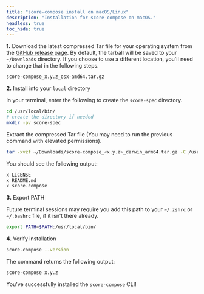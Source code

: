 ```yaml
---
title: "score-compose install on macOS/Linux"
description: "Installation for score-compose on macOS."
headless: true
toc_hide: true
---
```


**1.** Download the latest compressed Tar file for your operating system from the [GitHub release page](https://github.com/score-spec/score-compose/releases). By default, the tarball will be saved to your `~/Downloads` directory. If you choose to use a different location, you'll need to change that in the following steps.

```bash
score-compose_x.y.z_osx-amd64.tar.gz
```

**2.** Install into your `local` directory

In your terminal, enter the following to create the `score-spec` directory.

```bash
cd /usr/local/bin/
# create the directory if needed
mkdir -pv score-spec
```

Extract the compressed Tar file (You may need to run the previous command with elevated permissions).

```bash
tar -xvzf ~/Downloads/score-compose_<x.y.z>_darwin_arm64.tar.gz -C /usr/local/bin/
```

You should see the following output:

```bash
x LICENSE
x README.md
x score-compose
```

**3.** Export PATH

Future terminal sessions may require you add this path to your `~/.zshrc` or `~/.bashrc` file, if it isn’t there already.

```bash
export PATH=$PATH:/usr/local/bin/
```

**4.** Verify installation

```bash
score-compose --version
```

The command returns the following output:

```bash
score-compose x.y.z
```

You’ve successfully installed the `score-compose` CLI!
